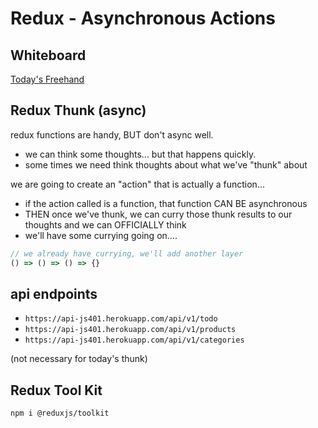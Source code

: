 # Redux - Asynchronous Actions

## Whiteboard

[Today's Freehand](https://projects.invisionapp.com/freehand/document/JJBNsqOfj)

## Redux Thunk (async)

redux functions are handy, BUT don't async well.  
- we can think some thoughts...  but that happens quickly.
- some times we need think thoughts about what we've "thunk" about

we are going to create an "action" that is actually a function...
- if the action called is a function, that function CAN BE asynchronous
- THEN once we've thunk, we can curry those thunk results to our thoughts and we can OFFICIALLY think
- we'll have some currying going on....
```js
// we already have currying, we'll add another layer
() => () => () => {}
```

## api endpoints

- `https://api-js401.herokuapp.com/api/v1/todo`
- `https://api-js401.herokuapp.com/api/v1/products`
- `https://api-js401.herokuapp.com/api/v1/categories`



(not necessary for today's thunk)
## Redux Tool Kit

`npm i @reduxjs/toolkit`
